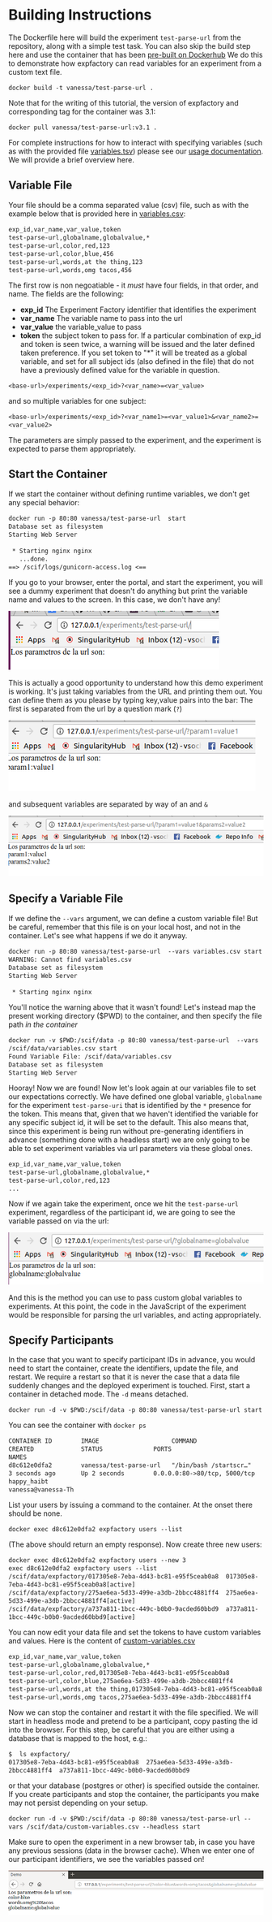 # Building Instructions

The Dockerfile here will build the experiment `test-parse-url` from the 
repository, along with a simple test task. You can also skip the build step
here and use the container that has been [pre-built on Dockerhub](https://hub.docker.com/r/vanessa/test-parse-url/)
We do this to demonstrate how expfactory can read variables for 
an experiment from a custom text file.

```
docker build -t vanessa/test-parse-url .
```

Note that for the writing of this tutorial, the version of expfactory and corresponding
tag for the container was 3.1:

```
docker pull vanessa/test-parse-url:v3.1 .
```

For complete instructions for how to interact with specifying variables (such
as with the provided file [variables.tsv](variables.tsv)) please see our 
[usage documentation](https://expfactory.github.io/expfactory/usage). We will provide
a brief overview here.

## Variable File
Your file should be a comma separated value (csv) file, such as with the 
example below that is provided here in [variables.csv](variables.csv):

```
exp_id,var_name,var_value,token
test-parse-url,globalname,globalvalue,*
test-parse-url,color,red,123
test-parse-url,color,blue,456
test-parse-url,words,at the thing,123
test-parse-url,words,omg tacos,456
```

The first row is non negoatiable - it *must* have four fields, in that order, 
and name. The fields are the following:

 - **exp_id** The Experiment Factory identifier that identifies the experiment
 - **var_name** The variable name to pass into the url
 - **var_value** the variable_value to pass
 - **token** the subject token to pass for. If a particular combination of exp_id and token is seen twice, a warning will be issued and the later defined taken preference. If you set token to "*" it will be treated as a global variable, and set for all subject ids (also defined in the file) that do not have a previously defined value for the variable in question. 


```
<base-url>/experiments/<exp_id>?<var_name>=<var_value>
```
and so multiple variables for one subject:

```
<base-url>/experiments/<exp_id>?<var_name1>=<var_value1>&<var_name2>=<var_value2>
```

The parameters are simply passed to the experiment, and the experiment is expected to parse them
appropriately.


## Start the Container
If we start the container without defining runtime variables, we don't get any special behavior:

```
docker run -p 80:80 vanessa/test-parse-url  start
Database set as filesystem
Starting Web Server

 * Starting nginx nginx
   ...done.
==> /scif/logs/gunicorn-access.log <==
```

If you go to your browser, enter the portal, and start the experiment, you will see a dummy experiment that doesn't do anything but print the variable name and values to the screen. In this case, we don't have any!

![img/url-params.png](img/url-params.png)

This is actually a good opportunity to understand how this demo experiment is working. It's just taking variables from the URL and printing them out. You can define them as you please by typing key,value pairs into the bar: The first is separated from the url by a question mark (`?`)

![img/url-params1.png](img/url-params1.png)

and subsequent variables are separated by way of an and `&`

![img/url-params2.png](img/url-params2.png)


## Specify a Variable File
If we define the `--vars` argument, we can define a custom variable file! But be careful, remember that this file is on your local host, and not in the container. Let's see what happens if we do it anyway.

```
docker run -p 80:80 vanessa/test-parse-url  --vars variables.csv start
WARNING: Cannot find variables.csv
Database set as filesystem
Starting Web Server

 * Starting nginx nginx

```

You'll notice the warning above that it wasn't found! Let's instead map the present working directory ($PWD) to the container, and then specify the file path *in the container*

```
docker run -v $PWD:/scif/data -p 80:80 vanessa/test-parse-url  --vars /scif/data/variables.csv start
Found Variable File: /scif/data/variables.csv
Database set as filesystem
Starting Web Server

```

Hooray! Now we are found! Now let's look again at our variables file to set our expectations correctly. We have defined one global variable, `globalname` for the experiment `test-parse-uri` that is identified by the `*` presence for the token. This means that, given that we haven't identified the variable for any specific subject id, it will be set to the default. This also means that, since this experiment is being run without pre-generating identifiers in advance (something done with a headless start) we are only going to be able to set experiment variables via url parameters via these global ones.

```
exp_id,var_name,var_value,token
test-parse-url,globalname,globalvalue,*
test-parse-url,color,red,123
...
```

Now if we again take the experiment, once we hit the `test-parse-url` experiment, regardless of the participant id, we are going to see the variable passed on via the url:

![img/globalvars.png](img/globalvars.png)

And this is the method you can use to pass custom global variables to experiments. At this point, the code in the JavaScript of the experiment would be responsible for parsing the url variables, and acting appropriately.

## Specify Participants
In the case that you want to specify participant IDs in advance, you would need to start the container, create the identifiers, update the file, and restart. We require a restart so that it is never the case that a data file suddenly changes and the deployed experiment is touched. First, start a container in detached mode. The `-d` means detached.


```
docker run -d -v $PWD:/scif/data -p 80:80 vanessa/test-parse-url start
```

You can see the container with `docker ps`

```
CONTAINER ID        IMAGE                    COMMAND                  CREATED             STATUS              PORTS                          NAMES
d8c612e0dfa2        vanessa/test-parse-url   "/bin/bash /startscr…"   3 seconds ago       Up 2 seconds        0.0.0.0:80->80/tcp, 5000/tcp   happy_haibt
vanessa@vanessa-Th
```

List your users by issuing a command to the container. At the onset there should be none.

```
docker exec d8c612e0dfa2 expfactory users --list
```

(The above should return an empty response). Now create three new users:

```
docker exec d8c612e0dfa2 expfactory users --new 3
exec d8c612e0dfa2 expfactory users --list
/scif/data/expfactory/017305e8-7eba-4d43-bc81-e95f5ceab0a8	017305e8-7eba-4d43-bc81-e95f5ceab0a8[active]
/scif/data/expfactory/275ae6ea-5d33-499e-a3db-2bbcc4881ff4	275ae6ea-5d33-499e-a3db-2bbcc4881ff4[active]
/scif/data/expfactory/a737a811-1bcc-449c-b0b0-9acded60bbd9	a737a811-1bcc-449c-b0b0-9acded60bbd9[active]
```

You can now edit your data file and set the tokens to have custom variables and values. Here is the content of [custom-variables.csv](custom-variables.csv)

```
exp_id,var_name,var_value,token
test-parse-url,globalname,globalvalue,*
test-parse-url,color,red,017305e8-7eba-4d43-bc81-e95f5ceab0a8
test-parse-url,color,blue,275ae6ea-5d33-499e-a3db-2bbcc4881ff4
test-parse-url,words,at the thing,017305e8-7eba-4d43-bc81-e95f5ceab0a8
test-parse-url,words,omg tacos,275ae6ea-5d33-499e-a3db-2bbcc4881ff4
```
Now we can stop the container and restart it with the file specified. We will start in headless mode and pretend to be a participant, copy pasting the id into the browser. For this step, be careful that you are either using a database that is mapped to the host, e.g.:

```
$  ls expfactory/
017305e8-7eba-4d43-bc81-e95f5ceab0a8  275ae6ea-5d33-499e-a3db-2bbcc4881ff4  a737a811-1bcc-449c-b0b0-9acded60bbd9
```

or that your database (postgres or other) is specified outside the container. If you create participants and stop the container, the participants you make may not persist depending on your setup.

```
docker run -d -v $PWD:/scif/data -p 80:80 vanessa/test-parse-url --vars /scif/data/custom-variables.csv --headless start
```

Make sure to open the experiment in a new browser tab, in case you have any previous sessions (data in the browser cache). When we enter one of our participant identifiers, we see the variables passed on!

![img/variables.png](img/variables.png)
